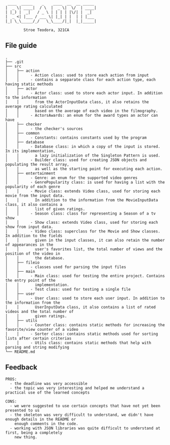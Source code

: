      ____  _____    _    ____  __  __ _____
    |  _ \| ____|  / \  |  _ \|  \/  | ____|
    | |_) |  _|   / _ \ | | | | |\/| |  _|
    |  _ <| |___ / ___ \| |_| | |  | | |___
    |_| \_\_____/_/   \_\____/|_|  |_|_____|

            Stroe Teodora, 321CA

## File guide

    .
    ├── .git
    ├── src
    │    ├── action
    │    │     - Action class: used to store each action from input
    │    │     - contains a sepparate class for each action type, each having static methods
    │    ├── actor
    │    │     - Actor class: used to store each actor input. In addition to the information
    │    │       from the ActorInputData class, it also retains the average rating calculated
    │    │       based on the average of each video in the filmography.
    │    │     - ActorsAwards: an enum for the award types an actor can have
    │    ├── checker
    │    │     - the checker's sources
    │    ├── common
    │    │     - Constants: contains constants used by the program
    │    ├── database
    │    │     - Database class: in which a copy of the input is stored. In its implementation,
    │    │       a lazy initialization of the Singleton Pattern is used.
    │    │     - Builder class: used for creating JSON objects and populating the result array,
    │    │       as well as the starting point for executing each action.
    │    ├── entertainment
    │    │     - Genre: an enum for the supported video genres
    │    │     - GenrePopularity class: is used for having a list with the popularity of each genre
    │    │     - Movie class: extends Video class, used for storing each movie from the input data.
    │    │       In addition to the information from the MovieInputData class, it also contains a 
    │    │       list of given ratings.
    │    │     - Season class: class for representing a Season of a tv show
    │    │     - Show class: extends Video class, used for storing each show from input data.
    │    │     - Video class: superclass for the Movie and Show classes. In addition to the fields
    │    │       given in the input classes, it can also retain the number of appearances in the
    │    │       user's favorites list, the total number of views and the position of the video in
    │    │       the database.
    │    ├── fileio
    │    │     - classes used for parsing the input files
    │    ├── main
    │    │     - Main class: used for testing the entire project. Contains the entry point of the
    │    │       implementation.
    │    │     - Test class: used for testing a single file
    │    ├── user
    │    │     - User class: used to store each user input. In addition to the information from the
    │    │       UserInputData class, it also contains a list of rated videos and the total number of
    │    │       given ratings.
    │    ├── utils
    │    │     - Counter class: contains static methods for increasing the favorite/view counter of a video
    │    │     - Sorter class: contains static methods used for sorting lists after certain criterias
    │    │     - Utils class: contains static methods that help with parsing and string modifying
    └── README.md

## Feedback
    PROS:
      - the deadline was very accessible
      - the topic was very interesting and helped me understand a practical use of the learned concepts
    
    CONS:
      - we were suggested to use certain concepts that have not yet been presented to us
      - the skeleton was very difficult to understand, we didn't have enough details in the README or
        enough comments in the code.
      - working with JSON libraries was quite difficult to understand at first, being a completely
        new thing.